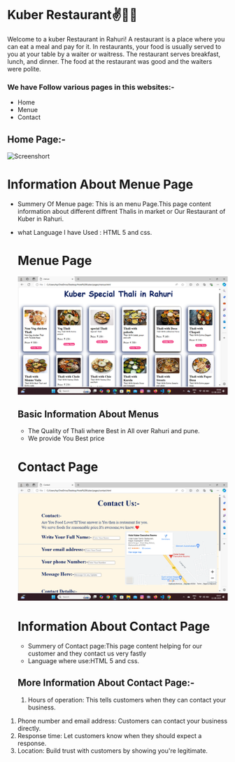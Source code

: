# Kuber Restaurant✌️🤷‍♂️

Welcome to a kuber Restaurant in Rahuri!
A restaurant is a place where you can eat a meal and pay for it. In restaurants, your food is usually served to you at your table by a waiter or waitress. The restaurant serves breakfast, lunch, and dinner. The food at the restaurant was good and the waiters were polite.
 
 ### We have Follow various pages in this websites:-

- Home
- Menue
- Contact
  
 ## Home Page:-
![Screenshort](./screenshorts../screenshort1.png)

# Information About Menue Page 
 - Summery Of  Menue page: This is an menu  Page.This page content information about different diffrent Thalis in market or Our Restaurant of Kuber in Rahuri.
- what Language I have Used : HTML 5 and css.
  
  # Menue Page
  ![Screenshort](./../screenshorts/screenshort3.png)

  ## Basic Information About Menus 
  - The Quality of Thali where Best in All over Rahuri and pune.
  - We provide You Best price 
  
  # Contact Page
    ![Screenshort](./../screenshorts/screenshort5.png)

    # Information About Contact Page
    - Summery of Contact page:This page content helping for our customer and they contact us very fastly
    -  Language where use:HTML 5 and css.
  ## More Information About Contact Page:-
  1. Hours of operation: This tells customers when they can contact your business.
1. Phone number and email address: Customers can contact your business directly.
2. Response time: Let customers know when they should expect a response.
3. Location: Build trust with customers by showing you're legitimate.
